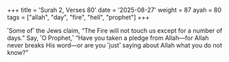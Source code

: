 +++
title = 'Surah 2, Verses 80'
date = '2025-08-27'
weight = 87
ayah = 80
tags = ["allah", "day", "fire", "hell", "prophet"]
+++

˹Some of˺ the Jews claim, “The Fire will not touch us except for a number of days.” Say, ˹O Prophet,˺ “Have you taken a pledge from Allah—for Allah never breaks His word—or are you ˹just˺ saying about Allah what you do not know?”